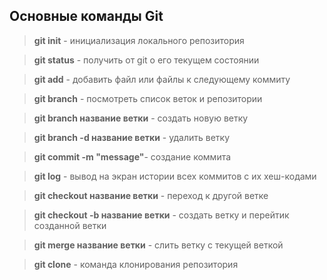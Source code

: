 ## Основные команды Git

> **git init** - инициализация локального репозитория

> **git status** - получить от git о его текущем состоянии

> **git add** - добавить файл или файлы к следующему коммиту

> **git branch** - посмотреть список веток и репозитории

> **git branch название ветки** - создать новую ветку

> **git branch -d название ветки** - удалить ветку

> **git commit -m "message"**- создание коммита

> **git log** - вывод на экран истории всех коммитов с их хеш-кодами

> **git checkout название ветки** - переход к другой ветке

> **git checkout -b название ветки** - создать ветку и перейтик созданной ветки

> **git merge название ветки** - слить ветку с текущей веткой

> **git clone** - команда клонирования репозитория